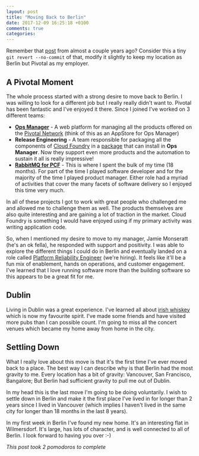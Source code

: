 ```yaml
---
layout: post
title: "Moving Back to Berlin"
date: 2017-12-09 16:25:18 +0100
comments: true
categories: 
---
```

Remember that [post][moving-dublin] from almost a couple years ago? Consider this a tiny `git revert --no-commit` of that, modify it slightly to keep my location as Berlin but Pivotal as my employer.

[moving-dublin]: /joining-pivotal-cloud-foundry-and-moving-to-dublin/

## A Pivotal Moment

The whole process started with a strong desire to move back to Berlin. I was willing to look for a different job but I really really didn't want to. Pivotal has been fantastic and I've enjoyed it there. Since I joined I've worked on 3 different teams:

* **[Ops Manager][ops-manager]** - A web platform for managing all the products offered on the [Pivotal Network][pivnet] (think of this as an AppStore for Ops Manager)
* **Release Engineering** - A team responsible for packaging all the components of [Cloud Foundry][cloudfoundry] in a [package][ert] that can install in **Ops Manager**. Now they support even more products and the automation to sustain it all is really impressive!
* **[RabbitMQ for PCF][rabbitmq4pcf]** - This is where I spent the bulk of my time (18 months). For part of the time I played software developer and for the majority of the time I played product manager. Either role had a myriad of activities that cover the many facets of software delivery so I enjoyed this time very much.

[ops-manager]: https://network.pivotal.io/products/ops-manager
[pivnet]: https://network.pivotal.io/
[rabbitmq4pcf]: https://network.pivotal.io/products/p-rabbitmq
[cloudfoundry]: https://www.cloudfoundry.org/
[ert]: https://network.pivotal.io/products/elastic-runtime

In all of these projects I got to work with great people who challenged me and allowed me to challenge them as well. The products themselves are also quite interesting and are gaining a lot of traction in the market. Cloud Foundry is something I would have enjoyed using if my primary activity was writing application code.

So, when I mentioned my desire to move to my manager, Jamie Monseratt (he's an ok fella), he responded with support and positivity. I was able to explore the different things I could do in Berlin and eventually landed on a role called [Platform Reliability Engineer][pre] (we're hiring). It feels like it'll be a fun mix of enablement, hands on operations, and customer engagement. I've learned that I love running software more than the building software so this appears to be a great fit for me.

[pre]: https://boards.greenhouse.io/pivotalsoftware/jobs/877047#.WiwIP7Q-fdQ

## Dublin

Living in Dublin was a great experience. I've learned all about [irish whiskey][irish-whiskey] which is now my favourite spirit. I've made some friends and have visited more pubs than I can possible count. I'm going to miss all the concert venues which became my home away from home in the city.

[irish-whiskey]: /irish-whiskey-appreciation/

## Settling Down

What I really love about this move is that it's the first time I've ever moved back to a place. The best way I can describe why is that Berlin had the most gravity to me. Every location has a bit of gravity: Vancouver, San Francisco, Bangalore; But Berlin had sufficient gravity to pull me out of Dublin.

In my head this is the last move I'm going to be doing voluntarily. I wish to settle down in Berlin and make it the first place I've lived in for longer than 2 years since I lived in Vancouver (which implies I haven't lived in the same city for longer than 18 months in the last 8 years).

In my first week in Berlin I've found my new home. It's an interesting flat in Wilmersdorf. It's large, has lots of character, and is well connected to all of Berlin. I look forward to having you over :-)

*This post took 2 pomodoros to complete*




